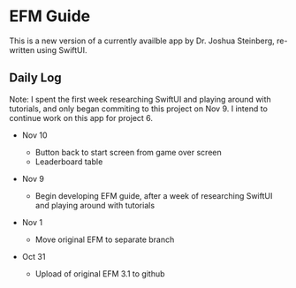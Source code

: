 # EFM Guide

This is a new version of a currently availble app by Dr. Joshua Steinberg, re-written using SwiftUI.

## Daily Log

Note: I spent the first week researching SwiftUI and playing around with tutorials, and only began commiting to this project on Nov 9. I intend to continue work on this app for project 6.

* Nov 10
  * Button back to start screen from game over screen
  * Leaderboard table

* Nov 9
  * Begin developing EFM guide, after a week of researching SwiftUI and playing around with tutorials

* Nov 1
  * Move original EFM to separate branch

* Oct 31 
  * Upload of original EFM 3.1 to github
